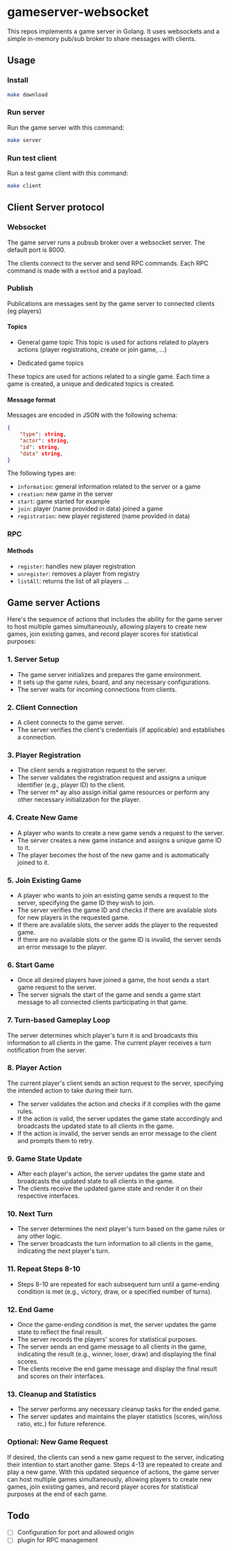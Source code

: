 # gameserver-websocket

This repos implements a game server in Golang.
It uses websockets and a simple in-memory pub/sub broker to share messages with clients.

## Usage

### Install

```sh
make download
```

### Run server

Run the game server with this command:

```sh
make server
```

### Run test client

Run a test game client with this command:

```sh
make client
```

## Client Server protocol

### Websocket

The game server runs a pubsub broker over a websocket server.
The default port is 8000.

The clients connect to the server and send RPC commands.
Each RPC command is made with a `method` and a payload.

### Publish

Publications are messages sent by the game server to connected clients (eg players)

#### Topics

* General game topic
This topic is used for actions related to players actions (player registrations, create or join game, ...)

* Dedicated game topics

These topics are used for actions related to a single game.
Each time a game is created, a unique and dedicated topics is created.

#### Message format

Messages are encoded in JSON with the following schema:
```json
{
    "type": string,
    "actor": string,
    "id": string,
    "data" string,
}
```

The following types are:
* `information`: general information related to the server or a game
* `creation`: new game in the server
* `start`: game started for example
* `join`: player (name provided in data) joined a game
* `registration`: new player registered (name provided in data)

### RPC

#### Methods

* `register`: handles new player registration
* `unregister`: removes a player from registry
* `listAll`: returns the list of all players
...


## Game server Actions

Here's the sequence of actions that includes the ability for the game server to host multiple games simultaneously, allowing players to create new games, join existing games, and record player scores for statistical purposes:

### 1. Server Setup

* The game server initializes and prepares the game environment.
* It sets up the game rules, board, and any necessary configurations.
* The server waits for incoming connections from clients.

### 2. Client Connection

* A client connects to the game server.
* The server verifies the client's credentials (if applicable) and establishes a connection.

### 3. Player Registration

* The client sends a registration request to the server.
* The server validates the registration request and assigns a unique identifier (e.g., player ID) to the client.
* The server m* ay also assign initial game resources or perform any other necessary initialization for the player.

### 4. Create New Game

* A player who wants to create a new game sends a request to the server.
* The server creates a new game instance and assigns a unique game ID to it.
* The player becomes the host of the new game and is automatically joined to it.

### 5. Join Existing Game

* A player who wants to join an existing game sends a request to the server, specifying the game ID they wish to join.
* The server verifies the game ID and checks if there are available slots for new players in the requested game.
* If there are available slots, the server adds the player to the requested game.
* If there are no available slots or the game ID is invalid, the server sends an error message to the player.

### 6. Start Game

* Once all desired players have joined a game, the host sends a start game request to the server.
* The server signals the start of the game and sends a game start message to all connected clients participating in that game.

### 7. Turn-based Gameplay Loop

The server determines which player's turn it is and broadcasts this information to all clients in the game.
The current player receives a turn notification from the server.

### 8. Player Action

The current player's client sends an action request to the server, specifying the intended action to take during their turn.
* The server validates the action and checks if it complies with the game rules.
* If the action is valid, the server updates the game state accordingly and broadcasts the updated state to all clients in the game.
* If the action is invalid, the server sends an error message to the client and prompts them to retry.

### 9. Game State Update

* After each player's action, the server updates the game state and broadcasts the updated state to all clients in the game.
* The clients receive the updated game state and render it on their respective interfaces.

### 10. Next Turn

* The server determines the next player's turn based on the game rules or any other logic.
* The server broadcasts the turn information to all clients in the game, indicating the next player's turn.

### 11. Repeat Steps 8-10

* Steps 8-10 are repeated for each subsequent turn until a game-ending condition is met (e.g., victory, draw, or a specified number of turns).

### 12. End Game

* Once the game-ending condition is met, the server updates the game state to reflect the final result.
* The server records the players' scores for statistical purposes.
* The server sends an end game message to all clients in the game, indicating the result (e.g., winner, loser, draw) and displaying the final scores.
* The clients receive the end game message and display the final result and scores on their interfaces.

### 13. Cleanup and Statistics

* The server performs any necessary cleanup tasks for the ended game.
* The server updates and maintains the player statistics (scores, win/loss ratio, etc.) for future reference.

### Optional: New Game Request

If desired, the clients can send a new game request to the server, indicating their intention to start another game.
Steps 4-13 are repeated to create and play a new game.
With this updated sequence of actions, the game server can host multiple games simultaneously, allowing players to create new games, join existing games, and record player scores for statistical purposes at the end of each game.

## Todo

* [ ] Configuration for port and allowed origin
* [ ] plugin for RPC management
